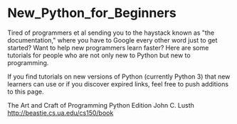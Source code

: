 New_Python_for_Beginners
========================

Tired of programmers et al sending you to the haystack known as "the documentation," where you have to Google every other word just to get started? Want to help new programmers learn faster? Here are some tutorials for people who are not only new to Python but new to programming. 

If you find tutorials on new versions of Python (currently Python 3) that new learners can use or if you discover expired links, feel free to push additions to this page.


The Art and Craft of Programming
Python Edition
John C. Lusth
http://beastie.cs.ua.edu/cs150/book


